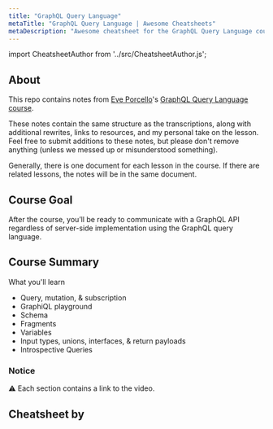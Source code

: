 ```yaml
---
title: "GraphQL Query Language"
metaTitle: "GraphQL Query Language | Awesome Cheatsheets"
metaDescription: "Awesome cheatsheet for the GraphQL Query Language course"
---
```


import CheatsheetAuthor from '../src/CheatsheetAuthor.js';

## About

This repo contains notes from [Eve Porcello](https://twitter.com/eveporcello)'s [GraphQL Query Language course](https://egghead.io/lessons/gatsby-set-up-a-shopify-account).

These notes contain the same structure as the transcriptions, along with additional rewrites, links to resources, and my personal take on the lesson. Feel free to submit additions to these notes, but please don't remove anything (unless we messed up or misunderstood something).

Generally, there is one document for each lesson in the course. If there are related lessons, the notes will be in the same document.

## Course Goal

After the course, you’ll be ready to communicate with a GraphQL API regardless of server-side implementation using the GraphQL query language.

## Course Summary

What you'll learn

- Query, mutation, & subscription
- GraphiQL playground
- Schema
- Fragments
- Variables
- Input types, unions, interfaces, & return payloads
- Introspective Queries

### Notice

⚠️ Each section contains a link to the video.

## Cheatsheet by

<CheatsheetAuthor 
    name="Lauro Silva"
    twitterUrl="https://twitter.com/laurosilvacom"
    githubUrl="https://github.com/laurosilvacom"
    description="Software Engineer"
/>

<CheatsheetAuthor 
    name="Nicole Sattler"
    twitterUrl="https://twitter.com/nikkilr88"
    githubUrl="https://github.com/nikkilr88"
    description="JavaScript Developer"
/>
